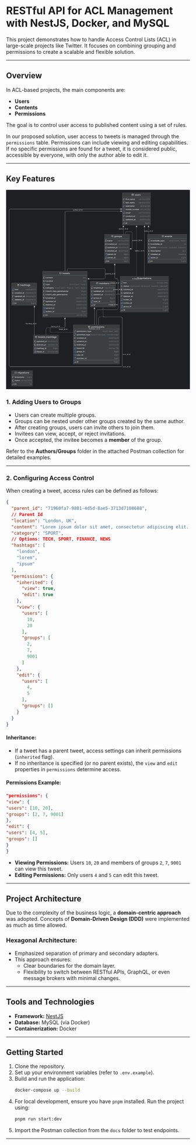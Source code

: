 # RESTful API for ACL Management with NestJS, Docker, and MySQL

This project demonstrates how to handle Access Control Lists (ACL) in large-scale projects like Twitter. It focuses on
combining grouping and permissions to create a scalable and flexible solution.

---

## Overview

In ACL-based projects, the main components are:

- **Users**
- **Contents**
- **Permissions**

The goal is to control user access to published content using a set of rules.

In our proposed solution, user access to tweets is managed through the `permissions` table. Permissions can include
viewing and editing capabilities. If no specific permissions are found for a tweet, it is considered public, accessible
by everyone, with only the author able to edit it.

---

## Key Features

![ERD](documents/erd.png)

### 1. Adding Users to Groups

- Users can create multiple groups.
- Groups can be nested under other groups created by the same author.
- After creating groups, users can invite others to join them.
- Invitees can view, accept, or reject invitations.
- Once accepted, the invitee becomes a **member** of the group.

Refer to the **Authors/Groups** folder in the attached Postman collection for detailed examples.

---

### 2. Configuring Access Control

When creating a tweet, access rules can be defined as follows:

```json
{
  "parent_id": "71960fa7-9801-4d5d-8ae5-3713d7108688",
  // Parent Id
  "location": "London, UK",
  "content": "Lorem ipsum dolor sit amet, consectetur adipiscing elit. Tower Bridge arcu vehicula semper. Suspendisse potenti. Hyde Park aliquet magna eu, malesuada ex. In Covent Garden, porttitor nisl non ligula hendrerit, et eleifend enim gravida.",
  "category": "SPORT",
  // Options: TECH, SPORT, FINANCE, NEWS
  "hashtags": [
    "london",
    "lorem",
    "ipsum"
  ],
  "permissions": {
    "inherited": {
      "view": true,
      "edit": true
    },
    "view": {
      "users": [
        10,
        20
      ],
      "groups": [
        2,
        7,
        9001
      ]
    },
    "edit": {
      "users": [
        4,
        5
      ],
      "groups": []
    }
  }
}
```

#### Inheritance:

- If a tweet has a parent tweet, access settings can inherit permissions (`inherited` flag).
- If no inheritance is specified (or no parent exists), the `view` and `edit` properties in `permissions` determine
  access.

#### Permissions Example:

```json
"permissions": {
"view": {
"users": [10, 20],
"groups": [2, 7, 9001]
},
"edit": {
"users": [4, 5],
"groups": []
}
}
```

- **Viewing Permissions:** Users `10`, `20` and members of groups `2`, `7`, `9001` can view this tweet.
- **Editing Permissions:** Only users `4` and `5` can edit this tweet.

---

## Project Architecture

Due to the complexity of the business logic, a **domain-centric approach** was adopted. Concepts of **Domain-Driven
Design (DDD)** were implemented as much as time allowed.

### Hexagonal Architecture:

- Emphasized separation of primary and secondary adapters.
- This approach ensures:
    - Clear boundaries for the domain layer.
    - Flexibility to switch between RESTful APIs, GraphQL, or even message brokers with minimal changes.

---

## Tools and Technologies

- **Framework:** [NestJS](https://nestjs.com/)
- **Database:** MySQL (via Docker)
- **Containerization:** Docker

---

## Getting Started

1. Clone the repository.
2. Set up your environment variables (refer to `.env.example`).
3. Build and run the application:
   ```bash
   docker-compose up --build
   ```
4. For local development, ensure you have `pnpm` installed. Run the project using:
   ```bash
   pnpm run start:dev
   ```
5. Import the Postman collection from the `docs` folder to test endpoints.

---